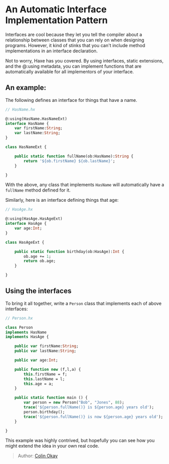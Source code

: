 [tags]: / "static-extension"

# An Automatic Interface Implementation Pattern

Interfaces are cool because they let you tell the compiler about a relationship between classes that you can rely on when designing programs.  However, it kind of stinks that you can't include method implementations in an interface declaration.

Not to worry, Haxe has you covered. By using interfaces, static extensions, and the @:using metadata, you can implement functions that are automatically available for all implementors of your interface.

## An example:

The following defines an interface for things that have a name. 

```haxe
// HasName.hx

@:using(HasName.HasNameExt)
interface HasName {
    var firstName:String;
    var lastName:String;
}

class HasNameExt {

    public static function fullName(ob:HasName):String {
        return '${ob.firstName} ${ob.lastName}';
    }

}

```

With the above, any class that implements `HasName` will automatically have a
`fullName` method defined for it.

Similarly, here is an interface defining things that age:

```haxe
// HasAge.hx

@:using(HasAge.HasAgeExt)
interface HasAge {
    var age:Int;
}

class HasAgeExt {

    public static function birthday(ob:HasAge):Int {
        ob.age += 1;
        return ob.age;
    }

}

```

## Using the interfaces

To bring it all together, write a `Person` class that implements each of above interfaces:

```haxe
// Person.hx

class Person
implements HasName
implements HasAge {

    public var firstName:String;
    public var lastName:String;

    public var age:Int;

    public function new (f,l,a) {
        this.firstName = f;
        this.lastName = l;
        this.age = a;
    }

    public static function main () {
        var person = new Person("Bob", "Jones", 88);
        trace('${person.fullName()} is ${person.age} years old');
        person.birthday();
        trace('${person.fullName()} is now ${person.age} years old');
    }

}

```

This example was highly contrived, but hopefully you can see how you
might extend the idea in your own real code.

> Author: [Colin Okay](https://github.com/cbeo)

